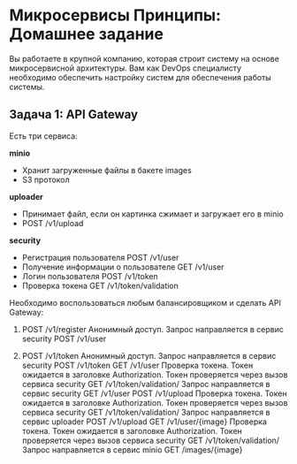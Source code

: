 
# Микросервисы Принципы: Домашнее задание

Вы работаете в крупной компанию, которая строит систему на основе микросервисной архитектуры.
Вам как DevOps специалисту необходимо обеспечить настройку систем для обеспечения работы системы.


## Задача 1: API Gateway

Есть три сервиса:

**minio**
- Хранит загруженные файлы в бакете images
- S3 протокол

**uploader**
- Принимает файл, если он картинка сжимает и загружает его в minio
- POST /v1/upload

**security**
- Регистрация пользователя POST /v1/user
- Получение информации о пользователе GET /v1/user
- Логин пользователя POST /v1/token
- Проверка токена GET /v1/token/validation

Необходимо воспользоваться любым балансировщиком и сделать API Gateway:

1. POST /v1/register
  Анонимный доступ.
  Запрос направляется в сервис security POST /v1/user

2. POST /v1/token
  Анонимный доступ.
Запрос направляется в сервис security POST /v1/token
GET /v1/user
Проверка токена. Токен ожидается в заголовке Authorization. Токен проверяется через вызов сервиса security GET /v1/token/validation/
Запрос направляется в сервис security GET /v1/user
POST /v1/upload
Проверка токена. Токен ожидается в заголовке Authorization. Токен проверяется через вызов сервиса security GET /v1/token/validation/
Запрос направляется в сервис uploader POST /v1/upload
GET /v1/user/{image}
Проверка токена. Токен ожидается в заголовке Authorization. Токен проверяется через вызов сервиса security GET /v1/token/validation/
Запрос направляется в сервис minio  GET /images/{image}
